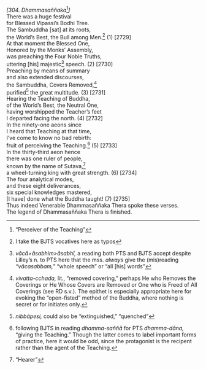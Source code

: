 *\[304. Dhammasaññaka*[^1]*\]*  
There was a huge festival  
for Blessed Vipassi’s Bodhi Tree.  
The Sambuddha \[sat\] at its roots,  
the World’s Best, the Bull among Men.[^2] (1) \[2729\]  
At that moment the Blessed One,  
Honored by the Monks’ Assembly,  
was preaching the Four Noble Truths,  
uttering \[his\] majestic[^3] speech. (2) \[2730\]  
Preaching by means of summary  
and also extended discourses,  
the Sambuddha, Covers Removed,[^4]  
purified[^5] the great multitude. (3) \[2731\]  
Hearing the Teaching of Buddha,  
of the World’s Best, the Neutral One,  
having worshipped the Teacher’s feet  
I departed facing the north. (4) \[2732\]  
In the ninety-one aeons since  
I heard that Teaching at that time,  
I’ve come to know no bad rebirth:  
fruit of perceiving the Teaching.[^6] (5) \[2733\]  
In the thirty-third aeon hence  
there was one ruler of people,  
known by the name of Sutava,[^7]  
a wheel-turning king with great strength. (6) \[2734\]  
The four analytical modes,  
and these eight deliverances,  
six special knowledges mastered,  
\[I have\] done what the Buddha taught! (7) \[2735\]  
Thus indeed Venerable Dhammasaññaka Thera spoke these verses.  
The legend of Dhammasaññaka Thera is finished.  
[^1]: “Perceiver of the Teaching”  
[^2]: I take the BJTS vocatives here as typos  
[^3]: *vācā+āsabhim&gt;āsabhī,* a reading both PTS and BJTS accept
    despite Lilley’s n. to PTS here that the mss. *always* give the
    (mis)reading *“vācasabbam,”* “whole speech” or “all \[his\] words”  
[^4]: *vivatta-cchada,* lit., “removed covering,” perhaps He who Removes
    the Coverings or He Whose Covers are Removed or One who is Freed of
    All Coverings (see RD s.v.). The epithet is especially appropriate
    here for evoking the “open-fisted” method of the Buddha, where
    nothing is secret or for initiates only.  
[^5]: *nibbāpesi,* could also be “extinguished,” “quenched”  
[^6]: following BJTS in reading *dhamma-saññā* for PTS *dhamma-dāna,*
    “giving the Teaching.” Though the latter comes to label important
    forms of practice, here it would be odd, since the protagonist is
    the recipent rather than the agent of the Teaching.  
[^7]: “Hearer”
